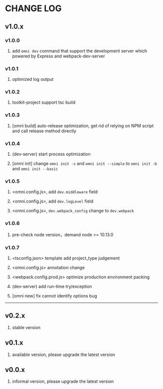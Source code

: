 # CHANGE LOG

## v1.0.x
### v1.0.0
1. add `omni dev` command that support the development server which powered by Express and webpack-dev-server 

### v1.0.1
1. optimized log output

### v1.0.2
1. toolkit-project support tsc build

### v1.0.3
1. [omni build] auto-release optimization, get rid of relying on NPM script and call release method directly

### v1.0.4
1. (dev-server) start process optimization

2. [omni init] change `omni init -s` and `omni init --simple` to `omni init -b` and `omni init --basic`

### v1.0.5
1. <omni.config.js>, add `dev.middleware` field

2. <omni.config.js>, add `dev.logLevel` field

3. <omni.config.js>, `dev.webpack_config` change to `dev.webpack`

### v1.0.6
1. pre-check node version，demand node >= 10.13.0

### v1.0.7
1. <tsconfig.json> template add project_type judgement

2. <omni.config.js> annotation change

3. <webpack.config.prod.js> optimize production environment packing

4. (dev-server) add run-time try/exception

5. [omni new] fix cannot identify options bug

---

## v0.2.x
1. stable version

## v0.1.x
1. available version, please upgrade the latest version

## v0.0.x
1. informal version, please upgrade the latest version